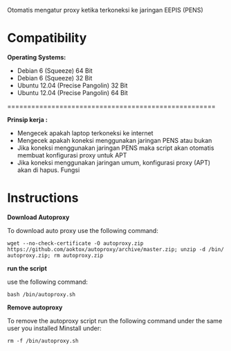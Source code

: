 Otomatis mengatur proxy ketika terkoneksi ke jaringan EEPIS (PENS)

Compatibility
=============

**Operating Systems:**

 + Debian 6 (Squeeze) 64 Bit
 + Debian 6 (Squeeze) 32 Bit
 + Ubuntu 12.04 (Precise Pangolin) 32 Bit
 + Ubuntu 12.04 (Precise Pangolin) 64 Bit

====================================================

**Prinsip kerja :**

 + Mengecek apakah laptop terkoneksi ke internet
 + Mengecek apakah koneksi menggunakan jaringan PENS atau bukan
 + Jika koneksi menggunakan jaringan PENS maka script akan otomatis membuat konfigurasi proxy untuk APT
 + Jika koneksi menggunakan jaringan umum, konfigurasi proxy (APT) akan di hapus.
Fungsi

Instructions
============

**Download Autoproxy**

To download auto proxy use the following command:

	wget --no-check-certificate -O autoproxy.zip https://github.com/aoktox/autoproxy/archive/master.zip; unzip -d /bin/ autoproxy.zip; rm autoproxy.zip

**run the script**

use the following command:

	bash /bin/autoproxy.sh

**Remove autoproxy**

To remove the autoproxy script run the following command under the same user you installed Minstall under:

	rm -f /bin/autoproxy.sh

